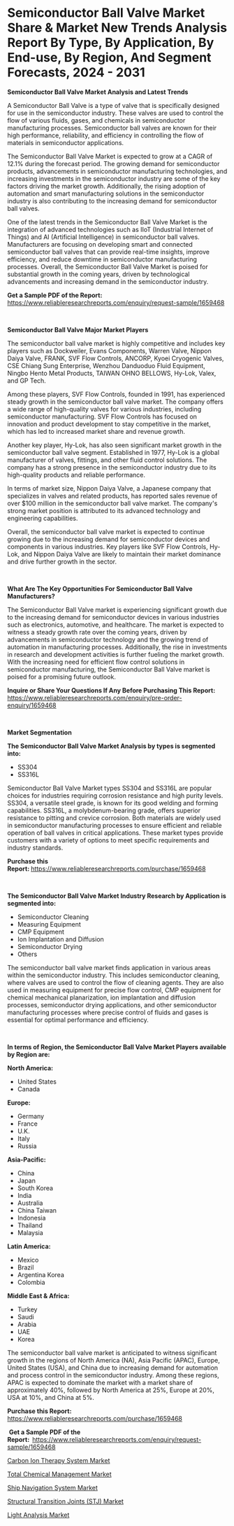 <p><h1>Semiconductor Ball Valve Market Share & Market New Trends Analysis Report By Type, By Application, By End-use, By Region, And Segment Forecasts, 2024 - 2031</h1></p><p><strong>Semiconductor Ball Valve Market Analysis and Latest Trends</strong></p>
<p><p>A Semiconductor Ball Valve is a type of valve that is specifically designed for use in the semiconductor industry. These valves are used to control the flow of various fluids, gases, and chemicals in semiconductor manufacturing processes. Semiconductor ball valves are known for their high performance, reliability, and efficiency in controlling the flow of materials in semiconductor applications.</p><p>The Semiconductor Ball Valve Market is expected to grow at a CAGR of 12.1% during the forecast period. The growing demand for semiconductor products, advancements in semiconductor manufacturing technologies, and increasing investments in the semiconductor industry are some of the key factors driving the market growth. Additionally, the rising adoption of automation and smart manufacturing solutions in the semiconductor industry is also contributing to the increasing demand for semiconductor ball valves.</p><p>One of the latest trends in the Semiconductor Ball Valve Market is the integration of advanced technologies such as IIoT (Industrial Internet of Things) and AI (Artificial Intelligence) in semiconductor ball valves. Manufacturers are focusing on developing smart and connected semiconductor ball valves that can provide real-time insights, improve efficiency, and reduce downtime in semiconductor manufacturing processes. Overall, the Semiconductor Ball Valve Market is poised for substantial growth in the coming years, driven by technological advancements and increasing demand in the semiconductor industry.</p></p>
<p><strong>Get a Sample PDF of the Report:&nbsp;</strong> <a href="https://www.reliableresearchreports.com/enquiry/request-sample/1659468">https://www.reliableresearchreports.com/enquiry/request-sample/1659468</a></p>
<p>&nbsp;</p>
<p><strong>Semiconductor Ball Valve Major Market Players</strong></p>
<p><p>The semiconductor ball valve market is highly competitive and includes key players such as Dockweiler, Evans Components, Warren Valve, Nippon Daiya Valve, FRANK, SVF Flow Controls, ANCORP, Kyoei Cryogenic Valves, CSE Chiang Sung Enterprise, Wenzhou Danduoduo Fluid Equipment, Ningbo Hento Metal Products, TAIWAN OHNO BELLOWS, Hy-Lok, Valex, and GP Tech.</p><p>Among these players, SVF Flow Controls, founded in 1991, has experienced steady growth in the semiconductor ball valve market. The company offers a wide range of high-quality valves for various industries, including semiconductor manufacturing. SVF Flow Controls has focused on innovation and product development to stay competitive in the market, which has led to increased market share and revenue growth.</p><p>Another key player, Hy-Lok, has also seen significant market growth in the semiconductor ball valve segment. Established in 1977, Hy-Lok is a global manufacturer of valves, fittings, and other fluid control solutions. The company has a strong presence in the semiconductor industry due to its high-quality products and reliable performance.</p><p>In terms of market size, Nippon Daiya Valve, a Japanese company that specializes in valves and related products, has reported sales revenue of over $100 million in the semiconductor ball valve market. The company's strong market position is attributed to its advanced technology and engineering capabilities.</p><p>Overall, the semiconductor ball valve market is expected to continue growing due to the increasing demand for semiconductor devices and components in various industries. Key players like SVF Flow Controls, Hy-Lok, and Nippon Daiya Valve are likely to maintain their market dominance and drive further growth in the sector.</p></p>
<p>&nbsp;</p>
<p><strong>What Are The Key Opportunities For Semiconductor Ball Valve Manufacturers?</strong></p>
<p><p>The Semiconductor Ball Valve market is experiencing significant growth due to the increasing demand for semiconductor devices in various industries such as electronics, automotive, and healthcare. The market is expected to witness a steady growth rate over the coming years, driven by advancements in semiconductor technology and the growing trend of automation in manufacturing processes. Additionally, the rise in investments in research and development activities is further fueling the market growth. With the increasing need for efficient flow control solutions in semiconductor manufacturing, the Semiconductor Ball Valve market is poised for a promising future outlook.</p></p>
<p><strong>Inquire or Share Your Questions If Any Before Purchasing This Report:</strong> <a href="https://www.reliableresearchreports.com/enquiry/pre-order-enquiry/1659468">https://www.reliableresearchreports.com/enquiry/pre-order-enquiry/1659468</a></p>
<p>&nbsp;</p>
<p><strong>Market Segmentation</strong></p>
<p><strong>The Semiconductor Ball Valve Market Analysis by types is segmented into:</strong></p>
<p><ul><li>SS304</li><li>SS316L</li></ul></p>
<p><p>Semiconductor Ball Valve Market types SS304 and SS316L are popular choices for industries requiring corrosion resistance and high purity levels. SS304, a versatile steel grade, is known for its good welding and forming capabilities. SS316L, a molybdenum-bearing grade, offers superior resistance to pitting and crevice corrosion. Both materials are widely used in semiconductor manufacturing processes to ensure efficient and reliable operation of ball valves in critical applications. These market types provide customers with a variety of options to meet specific requirements and industry standards.</p></p>
<p><strong>Purchase this Report:&nbsp;</strong><a href="https://www.reliableresearchreports.com/purchase/1659468">https://www.reliableresearchreports.com/purchase/1659468</a></p>
<p>&nbsp;</p>
<p><strong>The Semiconductor Ball Valve Market Industry Research by Application is segmented into:</strong></p>
<p><ul><li>Semiconductor Cleaning</li><li>Measuring Equipment</li><li>CMP Equipment</li><li>Ion Implantation and Diffusion</li><li>Semiconductor Drying</li><li>Others</li></ul></p>
<p><p>The semiconductor ball valve market finds application in various areas within the semiconductor industry. This includes semiconductor cleaning, where valves are used to control the flow of cleaning agents. They are also used in measuring equipment for precise flow control, CMP equipment for chemical mechanical planarization, ion implantation and diffusion processes, semiconductor drying applications, and other semiconductor manufacturing processes where precise control of fluids and gases is essential for optimal performance and efficiency.</p></p>
<p>&nbsp;</p>
<p><strong>In terms of Region, the Semiconductor Ball Valve Market Players available by Region are:</strong></p>
<p>
    <p> <strong> North America: </strong>
        <ul>
            <li>United States</li>
            <li>Canada</li>
        </ul>
        </p> 
    <p> <strong> Europe: </strong>
        <ul>
            <li>Germany</li>
            <li>France</li>
            <li>U.K.</li>
            <li>Italy</li>
            <li>Russia</li>
        </ul>
        </p> 
    <p> <strong> Asia-Pacific: </strong>
        <ul>
            <li>China</li>
            <li>Japan</li>
            <li>South Korea</li>
            <li>India</li>
            <li>Australia</li>
            <li>China Taiwan</li>
            <li>Indonesia</li>
            <li>Thailand</li>
            <li>Malaysia</li>
        </ul>
        </p> 
    <p> <strong> Latin America: </strong>
        <ul>
            <li>Mexico</li>
            <li>Brazil</li>
            <li>Argentina Korea</li>
            <li>Colombia</li>
        </ul>
        </p> 
    <p> <strong> Middle East & Africa: </strong>
        <ul>
            <li>Turkey</li>
            <li>Saudi</li>
            <li>Arabia</li>
            <li>UAE</li>
            <li>Korea</li>
        </ul>
    </p>
    </p>
<p><p>The semiconductor ball valve market is anticipated to witness significant growth in the regions of North America (NA), Asia Pacific (APAC), Europe, United States (USA), and China due to increasing demand for automation and process control in the semiconductor industry. Among these regions, APAC is expected to dominate the market with a market share of approximately 40%, followed by North America at 25%, Europe at 20%, USA at 10%, and China at 5%.</p></p>
<p><strong>Purchase this Report: </strong><a href="https://www.reliableresearchreports.com/purchase/1659468">https://www.reliableresearchreports.com/purchase/1659468</a></p>
<p>&nbsp;<strong>Get a Sample PDF of the Report:&nbsp;&nbsp;</strong><a href="https://www.reliableresearchreports.com/enquiry/request-sample/1659468">https://www.reliableresearchreports.com/enquiry/request-sample/1659468</a></p>
<p><strong></strong></p>
<p><p><a href="https://github.com/sougarounis/Market-Research-Report-List-2/blob/main/carbon-ion-therapy-system-market.md">Carbon Ion Therapy System Market</a></p><p><a href="https://medium.com/p/aeaaec631fdd/edit">Total Chemical Management Market</a></p><p><a href="https://medium.com/p/aeb245502e3e/edit">Ship Navigation System Market</a></p><p><a href="https://github.com/jj19131/Market-Research-Report-List-1/blob/main/structural-transition-joints-stj-market.md">Structural Transition Joints (STJ) Market</a></p><p><a href="https://medium.com/p/2fda3def16a2/edit">Light Analysis Market</a></p></p>